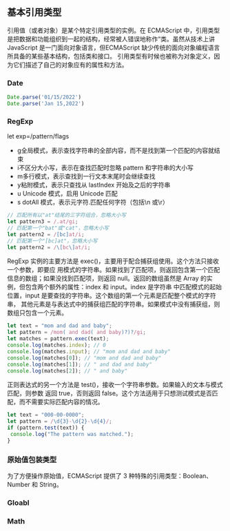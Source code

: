 ## 基本引用类型
引用值（或者对象）是某个特定引用类型的实例。在 ECMAScript 中，引用类型是把数据和功能组织到一起的结构，经常被人错误地称作“类。虽然从技术上讲 JavaScript 是一门面向对象语言，但ECMAScript 缺少传统的面向对象编程语言所具备的某些基本结构，包括类和接口。
引用类型有时候也被称为对象定义，因为它们描述了自己的对象应有的属性和方法。
### Date
```js
Date.parse('01/15/2022')
Date.parse('Jan 15,2022')
```
### RegExp
let exp=/pattern/flags
- g全局模式，表示查找字符串的全部内容，而不是找到第一个匹配的内容就结束
- i不区分大小写，表示在查找匹配时忽略 pattern 和字符串的大小写
- m多行模式，表示查找到一行文本末尾时会继续查找
- y粘附模式，表示只查找从 lastIndex 开始及之后的字符串
- u Unicode 模式，启用 Unicode 匹配
- s dotAll 模式，表示元字符.匹配任何字符（包括\n 或\r）
```js
// 匹配所有以"at"结尾的三字符组合，忽略大小写
let pattern3 = /.at/gi; 
// 匹配第一个"bat"或"cat"，忽略大小写
let pattern2 = /[bc]at/i; 
// 匹配第一个"[bc]at"，忽略大小写
let pattern2 = /\[bc\]at/i; 
```
RegExp 实例的主要方法是 exec()，主要用于配合捕获组使用。这个方法只接收一个参数，即要应
用模式的字符串。如果找到了匹配项，则返回包含第一个匹配信息的数组；如果没找到匹配项，则返回
null。返回的数组虽然是 Array 的实例，但包含两个额外的属性：index 和 input。index 是字符串
中匹配模式的起始位置，input 是要查找的字符串。这个数组的第一个元素是匹配整个模式的字符串，
其他元素是与表达式中的捕获组匹配的字符串。如果模式中没有捕获组，则数组只包含一个元素。
```js
let text = "mom and dad and baby"; 
let pattern = /mom( and dad( and baby)?)?/gi; 
let matches = pattern.exec(text); 
console.log(matches.index); // 0 
console.log(matches.input); // "mom and dad and baby" 
console.log(matches[0]); // "mom and dad and baby" 
console.log(matches[1]); // " and dad and baby" 
console.log(matches[2]); // " and baby" 
```
正则表达式的另一个方法是 test()，接收一个字符串参数。如果输入的文本与模式匹配，则参数
返回 true，否则返回 false。这个方法适用于只想测试模式是否匹配，而不需要实际匹配内容的情况。
```js
let text = "000-00-0000"; 
let pattern = /\d{3}-\d{2}-\d{4}/; 
if (pattern.test(text)) { 
 console.log("The pattern was matched."); 
}
```
### 原始值包装类型
为了方便操作原始值，ECMAScript 提供了 3 种特殊的引用类型：Boolean、Number 和 String。
### Gloabl

### Math